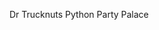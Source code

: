Dr Trucknuts Python Party Palace
<!---
drtrucknuts/drtrucknuts is a ✨ special ✨ repository because its `README.md` (this file) appears on your GitHub profile.
You can click the Preview link to take a look at your changes.
--->
